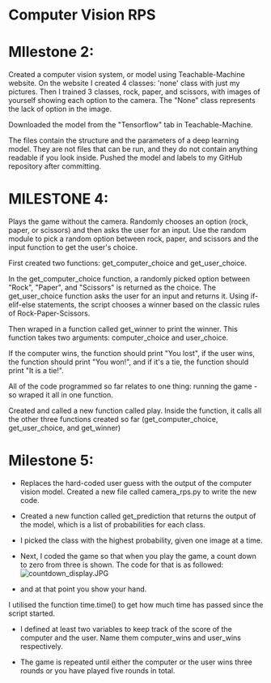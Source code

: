 # Computer Vision RPS
# MIlestone 2: 
Created a computer vision system, or model using Teachable-Machine website. On the website I created 4 classes: 'none' class with just my pictures. Then I trained 3 classes, rock, paper, and scissors, with images of yourself showing each option to the camera. The "None" class represents the lack of option in the image. 

Downloaded the model from the "Tensorflow" tab in Teachable-Machine. 

The files contain the structure and the parameters of a deep learning model. They are not files that can be run, and they do not contain anything readable if you look inside. Pushed the model and labels to my GitHub repository after committing.

# MILESTONE 4: 
Plays the game without the camera.
Randomly chooses an option (rock, paper, or scissors) and then asks the user for an input.
Use the random module to pick a random option between rock, paper, and scissors and the input function to get the user's choice.

First created two functions: get_computer_choice and get_user_choice.

In the get_computer_choice function, a randomly picked option between "Rock", "Paper", and "Scissors" is returned as the choice.
The get_user_choice function asks the user for an input and returns it.
Using if-elif-else statements, the script chooses a winner based on the classic rules of Rock-Paper-Scissors.

Then wraped in a function called get_winner to print the winner. This function takes two arguments: computer_choice and user_choice.

If the computer wins, the function should print "You lost", if the user wins, the function should print "You won!", and if it's a tie, the function should print "It is a tie!".

All of the code programmed so far relates to one thing: running the game - so wraped it all in one function.

Created and called a new function called play.
Inside the function, it calls all the other three functions created so far (get_computer_choice, get_user_choice, and get_winner)

# Milestone 5:
- Replaces the hard-coded user guess with the output of the computer vision model. Created a new file called camera_rps.py to write the new code.

- Created a new function called get_prediction that returns the output of the model, which is a list of probabilities for each class. 

- I picked the class with the highest probability, given one image at a time. 

- Next, I coded the game so that when you play the game, a count down to zero from three is shown. The code for that is as followed:
![countdown_display.JPG](D:\AiCore\scenario_3\computer-vision-rock-paper-scissors\countdown_display.JPG)


- and at that point you show your hand. 

I utilised the function time.time() to get how much time has passed since the script started. 

- I defined at least two variables to keep track of the score of the computer and the user. Name them computer_wins and user_wins respectively.

- The game is repeated until either the computer or the user wins three rounds or you have played five rounds in total.



